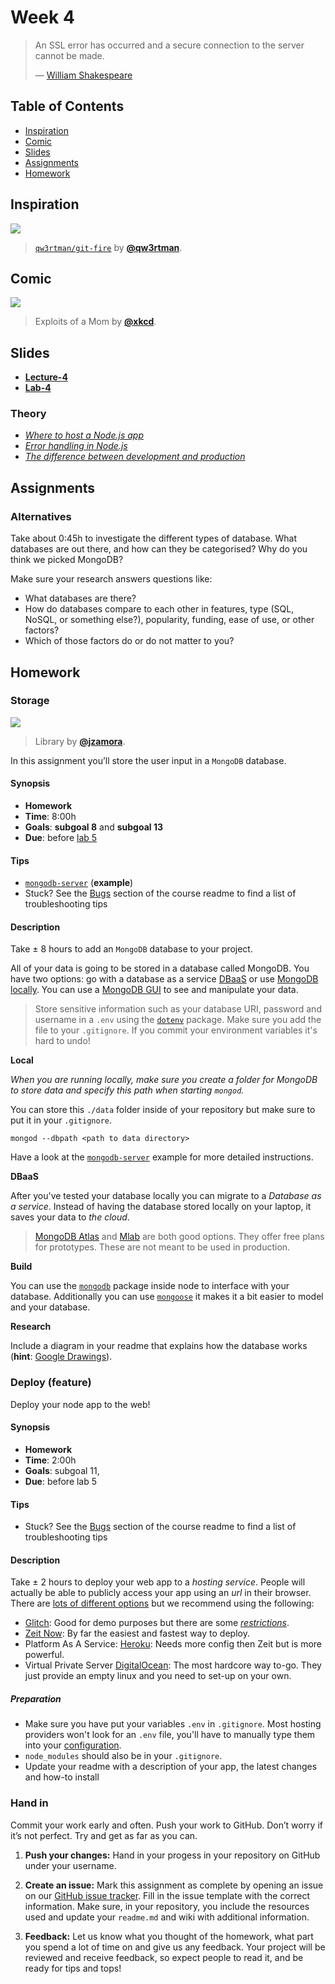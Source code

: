 # Week 4

> An SSL error has occurred and a secure connection to the server
> cannot be made.
>
> — [William Shakespeare][quote-author]

## Table of Contents

*   [Inspiration](#inspiration)
*   [Comic](#comic)
*   [Slides](#slides)
*   [Assignments](#assignments)
*   [Homework](#homework)

## Inspiration

[![][inspiration-cover]][inspiration-link]

> [`qw3rtman/git-fire`][inspiration-link] by
> [**@qw3rtman**][inspiration-author].

## Comic

[![][comic-cover]][comic-link]

> Exploits of a Mom by [**@xkcd**][comic-author].

## Slides
*   [**Lecture-4**][slides-lecture]
*   [**Lab-4**][slides-lab]

### Theory
* [_Where to host a Node.js app_](https://nodejs.dev/where-to-host-a-nodejs-app)
* [_Error handling in Node.js_](https://nodejs.dev/error-handling-in-nodejs)
* [_The difference between development and production_](https://nodejs.dev/nodejs-the-difference-between-development-and-production)

## Assignments

### Alternatives

Take about 0:45h to investigate the different types of database.
What databases are out there, and how can they be categorised? Why do you think we picked MongoDB?

Make sure your research answers questions like:

*   What databases are there?
*   How do databases compare to each other in features, type (SQL, NoSQL, or
    something else?), popularity, funding, ease of use, or other factors?
*   Which of those factors do or do not matter to you?

## Homework

### Storage

[![][storage-cover]][storage-cover-source]

> Library by [**@jzamora**][storage-cover-author].

In this assignment you’ll store the user input in a `MongoDB` database.

#### Synopsis

*   **Homework**
*   **Time**: 8:00h
*   **Goals**: **subgoal 8** and **subgoal 13**
*   **Due**: before [lab 5][w5lab]

#### Tips

*   [`mongodb-server`](examples/mongodb-server)
    (**example**)
*   Stuck?  See the [Bugs](https://github.com/cmda-bt/be-course-18-19#communication) section of the course readme to find a list of
    troubleshooting tips

#### Description

Take ± 8 hours to add an `MongoDB` database to your project.

All of your data is going to be stored in a database called MongoDB. You have two options: go with a database as a service [DBaaS](https://www.mongodb.com/cloud/atlas) or use [MongoDB locally](https://docs.mongodb.com/manual/tutorial/install-mongodb-on-os-x/). You can use a [MongoDB GUI](https://www.mongodb.com/products/compass) to see and manipulate your data.

> Store sensitive information such as your database URI, password and username in a `.env` using the [`dotenv`](https://www.npmjs.com/package/dotenv) package. Make sure you add the file to your `.gitignore`. If you commit your environment variables it's hard to undo!

**Local**

_When you are running locally, make sure you create a folder for MongoDB to store data and specify this path when starting `mongod`._

You can store this `./data` folder inside of your repository but make sure to put it in your `.gitignore`.

```
mongod --dbpath <path to data directory>
```

Have a look at the    [`mongodb-server`](examples/mongodb-server) example for more detailed instructions.

**DBaaS**

After you've tested your database locally you can migrate to a _Database as a service_. Instead of having the database stored locally on your laptop, it saves your data to _the cloud_.

> [MongoDB Atlas](https://www.mongodb.com/cloud/atlas) and [Mlab](https://mlab.com/) are both good options. They offer free plans for prototypes. These are not meant to be used in production.

**Build**

You can use the [`mongodb`](https://www.npmjs.com/package/mongodb) package inside node to interface with your database. Additionally you can use [`mongoose`](https://www.npmjs.com/package/mongoose) it makes it a bit easier to model and your database.

**Research**

Include a diagram in your readme that explains how the database works
(**hint**: [Google Drawings][drawings]).

### Deploy (feature)

Deploy your node app to the web!

#### Synopsis

*   **Homework**
*   **Time**: 2:00h
*   **Goals**: subgoal 11,
*   **Due**: before lab 5

#### Tips

*   Stuck?  See the [Bugs][] section of the course readme to find a list of
    troubleshooting tips

#### Description

Take ± 2 hours to deploy your web app to a _hosting service_. People will actually be able to publicly access your app using an _url_ in their browser. There are [lots of different options](https://nodejs.dev/learn/where-to-host-a-nodejs-app) but we recommend using the following:
* [Glitch](https://glitch.com/): Good for demo purposes but there are some [_restrictions_](https://glitch.com/faq#restrictions).
* [Zeit Now](https://zeit.co/now): By far the easiest and fastest way to deploy.
* Platform As A Service: [Heroku](https://devcenter.heroku.com/articles/getting-started-with-nodejs): Needs more config then Zeit but is more powerful.
* Virtual Private Server [DigitalOcean](https://www.digitalocean.com/): The most hardcore way to-go. They just provide an empty linux and you need to set-up on your own.

##### Preparation
* Make sure you have put your variables `.env` in `.gitignore`. Most hosting providers won't look for an `.env` file, you'll have to manually type them into your [configuration](https://devcenter.heroku.com/articles/config-vars#using-the-heroku-dashboard).
* `node_modules` should also be in your `.gitignore`.
* Update your readme with a description of your app, the latest changes and how-to install

### Hand in

Commit your work early and often.
Push your work to GitHub.
Don’t worry if it’s not perfect.
Try and get as far as you can.

1. **Push your changes:**
Hand in your progess in your repository on GitHub under your username.

1. **Create an issue:**
Mark this assignment as complete by opening an issue on our [GitHub issue tracker][issues]. Fill in the issue template with the correct information. Make sure, in your repository, you include the resources used and update your `readme.md` and wiki with additional information.

3. **Feedback:**
Let us know what you thought of the homework, what part you spend a lot of time on and give us any feedback. Your project will be reviewed and receive feedback, so expect people to read it, and be ready for tips and tops!

[slides-lecture]: https://docs.google.com/presentation/d/1kN7TLs3_wbZykrM0BK7mQlofaXXSOq-BgsqsugUgh7Q/edit?usp=sharing

[slides-lab]: https://docs.google.com/presentation/d/1FqZ08Yf5IL6kCUjKO53VrWoipsn4foXQAFerjrmHRp8/edit?usp=sharing

[bugs]: https://github.com/cmda-bt/be-course-18-19#communication

[quote-author]: https://twitter.com/shatterfront/status/816065700577972224

[inspiration-cover]: assets/images/git-fire.jpg

[inspiration-link]: https://github.com/qw3rtman/git-fire

[inspiration-author]: https://github.com/qw3rtman

[comic-cover]: https://imgs.xkcd.com/comics/exploits_of_a_mom.png

[comic-link]: https://xkcd.com/327/

[comic-author]: https://xkcd.com

[storage-cover]: https://images.unsplash.com/photo-1495741545814-2d7f4d75ea09?ixlib=rb-1.2.1&auto=format&fit=crop&w=1000&q=80

[storage-cover-source]: https://unsplash.com/photos/GWOTvo3qq7U

[storage-cover-author]: https://unsplash.com/@jzamora

[w5lab]: week-5.md#lab

[drawings]: https://docs.google.com/drawings

[issues]: https://github.com/cmda-bt/be-course-18-19/issues
